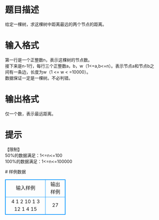 # 

 
 # 题目描述 
<p>
给定一棵树，求这棵树中距离最远的两个节点的距离。</p> 

 
 # 输入格式 
<p>
第一行是一个正整数n，表示这棵树的节点数。<br>接下来是n-1行，每行三个正整数a，b，w（1<=a,b<=n）。表示节点a和节点b之间有一条边，长度为w（1 <= w < =10000）。<br>数据保证一定是一棵树。不必判错。<br></p> 

 
 # 输出格式 
<p>
仅一个数，表示最远距离。</p> 

 
 # 提示 
<p>
【限制】<br>50%的数据满足：1<=n<=100<br>100%的数据满足：1<=n<=100000<br></p> 
# 样例数据
<style>
        table,table tr th, table tr td { border:1px solid #0094ff; }
        table { width: 200px; min-height: 25px; line-height: 25px; text-align: center; border-collapse: collapse;}   
    </style>
<table>
	<tr>
		<td>输入样例</td>
		<td>输出样例</td>
	</tr>
<tr><td>4
1 2 10
1 3 12
1 4 15
</td><td>27</td></tr></table>
